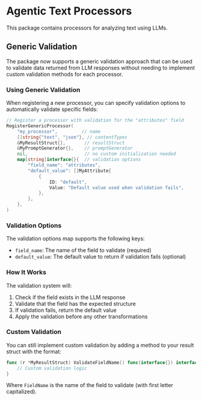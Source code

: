 # Agentic Text Processors

This package contains processors for analyzing text using LLMs.

## Generic Validation

The package now supports a generic validation approach that can be used to validate data returned from LLM responses without needing to implement custom validation methods for each processor.

### Using Generic Validation

When registering a new processor, you can specify validation options to automatically validate specific fields:

```go
// Register a processor with validation for the "attributes" field
RegisterGenericProcessor(
    "my_processor",         // name
    []string{"text", "json"}, // contentTypes
    &MyResultStruct{},       // resultStruct
    &MyPromptGenerator{},    // promptGenerator
    nil,                     // no custom initialization needed
    map[string]interface{}{  // validation options
        "field_name": "attributes",
        "default_value": []MyAttribute{
            {
                ID: "default",
                Value: "Default value used when validation fails",
            },
        },
    },
)
```

### Validation Options

The validation options map supports the following keys:

- `field_name`: The name of the field to validate (required)
- `default_value`: The default value to return if validation fails (optional)

### How It Works

The validation system will:

1. Check if the field exists in the LLM response
2. Validate that the field has the expected structure
3. If validation fails, return the default value
4. Apply the validation before any other transformations

### Custom Validation

You can still implement custom validation by adding a method to your result struct with the format:

```go
func (r *MyResultStruct) ValidateFieldName() func(interface{}) interface{} {
    // Custom validation logic
}
```

Where `FieldName` is the name of the field to validate (with first letter capitalized). 
